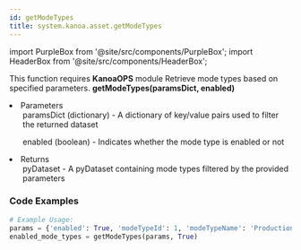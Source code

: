 ```yaml
---
id: getModeTypes
title: system.kanoa.asset.getModeTypes
---
```


import PurpleBox from '@site/src/components/PurpleBox';
import HeaderBox from '@site/src/components/HeaderBox';

<PurpleBox>This function requires <b>KanoaOPS</b> module</PurpleBox>
<HeaderBox header="Description">Retrieve mode types based on specified parameters.</HeaderBox>
<HeaderBox header="Syntax">
    <b>getModeTypes(paramsDict, enabled)</b>
    <li> Parameters <br />
        <ul>paramsDict (dictionary) - A dictionary of key/value pairs used to filter the returned dataset</ul>
        <ul>enabled (boolean) - Indicates whether the mode type is enabled or not</ul>
    </li>
    <li> Returns <br />
        <ul>pyDataset - A pyDataset containing mode types filtered by the provided parameters</ul>
    </li>
</HeaderBox>

### Code Examples

```python
# Example Usage:
params = {'enabled': True, 'modeTypeId': 1, 'modeTypeName': 'Production'}
enabled_mode_types = getModeTypes(params, True)